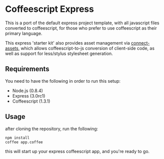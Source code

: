 Coffeescript Express
====================

This is a port of the default express project template, with all javascript 
files converted to coffeescript, for those who prefer to use coffeescript as 
their primary language.

This express 'starter kit' also provides asset management via 
[connect-assets](https://github.com/TrevorBurnham/connect-assets), which 
allows coffeescript-to-js conversion of client-side code, as well as support 
for less/stylus stylesheet generation.

Requirements
------------

You need to have the following in order to run this setup:
 * Node.js (0.8.4)
 * Express (3.0rc1)
 * Coffeescript (1.3.1)

Usage
-----

after cloning the repository, run the following:

    npm install
    coffee app.coffee

this will start up your express coffeescript app, and you're ready to go.
